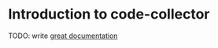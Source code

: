 # Introduction to code-collector

TODO: write [great documentation](http://jacobian.org/writing/what-to-write/)
